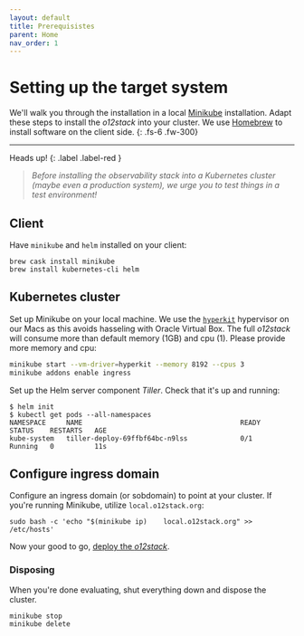 ```yaml
---
layout: default
title: Prerequisistes
parent: Home
nav_order: 1
---
```


# Setting up the target system

We'll walk you through the installation in a local [Minikube](https://kubernetes.io/docs/setup/minikube/) installation. Adapt
these steps to install the _o12stack_ into your cluster. We use
[Homebrew](https://brew.sh/) to install software on the client side.
{: .fs-6 .fw-300}

* * *

Heads up!
{: .label .label-red }
> _Before installing the observability stack into a Kubernetes cluster 
> (maybe even a production system), we urge you to test things in a test
> environment!_

## Client

Have `minikube` and `helm` installed on your client:

    brew cask install minikube
    brew install kubernetes-cli helm

## Kubernetes cluster

Set up Minikube on your local machine. We use the [`hyperkit`](https://github.com/kubernetes/minikube/blob/master/docs/drivers.md#hyperkit-driver)
hypervisor on our Macs as this avoids hasseling with Oracle Virtual Box. The full
_o12stack_ will consume more than default memory (1GB) and cpu (1). Please provide
more memory and cpu:

```bash
minikube start --vm-driver=hyperkit --memory 8192 --cpus 3
minikube addons enable ingress
```

Set up the Helm server component _Tiller_. Check that it's up and running:
```
$ helm init
$ kubectl get pods --all-namespaces
NAMESPACE     NAME                                       READY   STATUS    RESTARTS   AGE
kube-system   tiller-deploy-69ffbf64bc-n9lss             0/1     Running   0          11s
```

## Configure ingress domain

Configure an ingress domain (or sobdomain) to point at your cluster. If you're running
Minikube, utilize `local.o12stack.org`:

```
sudo bash -c 'echo "$(minikube ip)    local.o12stack.org" >> /etc/hosts'
```

Now your good to go, [deploy the _o12stack_](quickstart.html).

### Disposing

When you're done evaluating, shut everything down and dispose the cluster.

    minikube stop
    minikube delete
